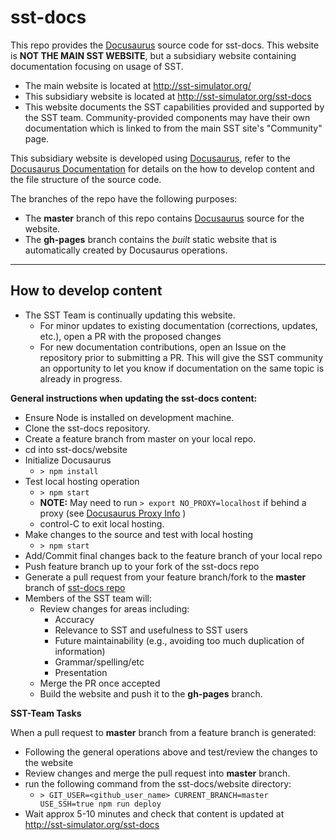 # sst-docs
This repo provides the [Docusaurus](https://docusaurus.io/en/) source code for sst-docs.  This website is **NOT THE MAIN SST WEBSITE**, but a subsidiary website containing documentation focusing on usage of SST.  

   * The main website is located at http://sst-simulator.org/
   * This subsidiary website is located at http://sst-simulator.org/sst-docs
   * This website documents the SST capabilities provided and supported by the SST team. Community-provided components may have their own documentation which is linked to from the main SST site's "Community" page.

This subsidiary website is developed using [Docusaurus](https://docusaurus.io/en/), refer to the [Docusaurus Documentation](https://docusaurus.io/docs/en/installation) for details on the how to develop content and the file structure of the source code.

The branches of the repo have the following purposes:

   * The **master** branch of this repo contains [Docusaurus](https://docusaurus.io/en/) source for the website.
   * The **gh-pages** branch contains the _built_ static website that is automatically created by Docusaurus operations.

---

## How to develop content

* The SST Team is continually updating this website.
    * For minor updates to existing documentation (corrections, updates, etc.), open a PR with the proposed changes
    * For new documentation contributions, open an Issue on the repository prior to submitting a PR. This will give the SST community an opportunity to let you know if documentation on the same topic is already in progress.

**General instructions when updating the sst-docs content:**
   * Ensure Node is installed on development machine.
   * Clone the sst-docs repository.  
   * Create a feature branch from master on your local repo.
   * cd into sst-docs/website 
   * Initialize Docusaurus 
      * ```> npm install```
   * Test local hosting operation
      * ```> npm start``` 
      * **NOTE:** May need to run ```> export NO_PROXY=localhost``` if behind a proxy (see [Docusaurus Proxy Info](https://docusaurus.io/docs/en/installation#launching-the-server-behind-a-proxy) )
      * control-C to exit local hosting.
   * Make changes to the source and test with local hosting      
      * ```> npm start``` 
   * Add/Commit final changes back to the feature branch of your local repo
   * Push feature branch up to your fork of the sst-docs repo
   * Generate a pull request from your feature branch/fork to the **master** branch of [sst-docs repo](https://github.com/sstsimulator/sst-docs)
   * Members of the SST team will:
      * Review changes for areas including:
        * Accuracy
        * Relevance to SST and usefulness to SST users
        * Future maintainability (e.g., avoiding too much duplication of information)
        * Grammar/spelling/etc
        * Presentation
      * Merge the PR once accepted
      * Build the website and push it to the **gh-pages** branch.


**SST-Team Tasks**

When a pull request to **master** branch from a feature branch is generated:
   * Following the general operations above and test/review the changes to the website
   * Review changes and merge the pull request into **master** branch.
   * run the following command from the sst-docs/website directory:
      * ```> GIT_USER=<github_user_name> CURRENT_BRANCH=master USE_SSH=true npm run deploy```
   * Wait approx 5-10 minutes and check that content is updated at http://sst-simulator.org/sst-docs
